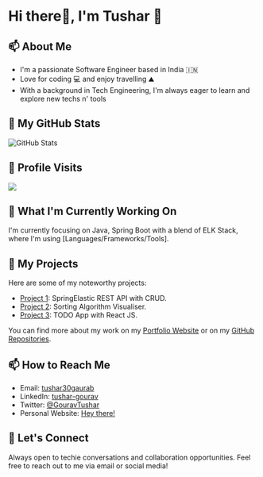 <!-- 
### Hi there 👋

**tushar30gaurab/tushar30gaurab** is a ✨ _special_ ✨ repository because its `README.md` (this file) appears on your GitHub profile.

Here are some ideas to get you started:

- 🔭 I’m currently working on ...
- 🌱 I’m currently learning ...
- 👯 I’m looking to collaborate on ...
- 🤔 I’m looking for help with ...
- 💬 Ask me about ...
- 📫 How to reach me: ...
- 😄 Pronouns: ...
- ⚡ Fun fact: ...

-->

  # Hi there👋, I'm Tushar 🙂

## 📫 About Me

- I'm a passionate Software Engineer based in India 🇮🇳
- Love for coding 💻 and enjoy travelling ⛰️
- With a background in Tech Engineering, I'm always eager to learn and explore new techs n' tools

## 🔭 My GitHub Stats

![GitHub Stats](https://github-readme-stats.vercel.app/api?username=tushar30gaurab&show_icons=true&theme=dark)

## 🤩 Profile Visits
![](https://komarev.com/ghpvc/?username=tushar30gaurab)

## 🌱 What I'm Currently Working On

I'm currently focusing on Java, Spring Boot with a blend of ELK Stack, where I'm using [Languages/Frameworks/Tools].

## 🚀 My Projects

Here are some of my noteworthy projects:

- [Project 1](https://github.com/tushar30gaurab/spring-boot-elasticsearch-project): SpringElastic REST API with CRUD.
- [Project 2](https://webapp-sorting-visualiser.netlify.app/): Sorting Algorithm Visualiser.
- [Project 3](https://todo-app-cp-fff89.web.app/): TODO App with React JS.

You can find more about my work on my [Portfolio Website](link-to-portfolio) or on my [GitHub Repositories](https://github.com/YourUsername?tab=repositories).

## 📫 How to Reach Me

- Email: [tushar30gaurab](mailto:tushar30gaurab@gmail.com)
- LinkedIn: [tushar-gourav](https://www.linkedin.com/in/tushar-gourav)
- Twitter: [@GouravTushar](https://twitter.com/GouravTushar)
- Personal Website: [Hey there!](https://tushar30gaurab.github.io/hey_portfolio/)

## 💬 Let's Connect

Always open to techie conversations and collaboration opportunities. Feel free to reach out to me via email or social media!


<!-- Optional: Add badges, gif, or any additional information you'd like to showcase -->

